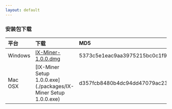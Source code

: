 ```yaml
---
layout: default
---
```


### 安装包下载

| 平台        | 下载          | MD5 |
|:-------------|:------------------|:------|
| Windows           | [IX-Miner-1.0.0.dmg](./packages/IX-Miner-1.0.0.dmg) | 5373c5e1eac9aa3975215bc0c1f95541  |
| Mac OSX | [IX-Miner Setup 1.0.0.exe](./packages/IX-Miner Setup 1.0.0.exe)   | d357fcb8480b4dc94dd47079ac23bf69  |
